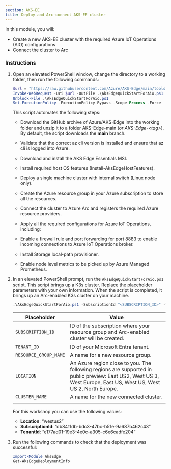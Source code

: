 ```yaml
---
section: AKS-EE
title: Deploy and Arc-connect AKS-EE cluster
---
```


In this module, you will:

- Create a new AKS-EE cluster with the required Azure IoT Operations (AIO) configurations
- Connect the cluster to Arc


### Instructions

1. Open an elevated PowerShell window, change the directory to a working folder, then run the following commands:

    ```powershell
    $url = "https://raw.githubusercontent.com/Azure/AKS-Edge/main/tools/scripts/AksEdgeQuickStart/AksEdgeQuickStartForAio.ps1"
    Invoke-WebRequest -Uri $url -OutFile .\AksEdgeQuickStartForAio.ps1
    Unblock-File .\AksEdgeQuickStartForAio.ps1
    Set-ExecutionPolicy -ExecutionPolicy Bypass -Scope Process -Force
    ```

    This script automates the following steps:

    * Download the GitHub archive of Azure/AKS-Edge into the working folder and unzip it to a folder AKS-Edge-main (_or AKS-Edge-\<tag>_). By default, the script downloads the **main** branch.

    * Validate that the correct az cli version is installed and ensure that az cli is logged into Azure.

    * Download and install the AKS Edge Essentials MSI.

    * Install required host OS features (Install-AksEdgeHostFeatures).

    * Deploy a single machine cluster with internal switch (Linux node only).

    * Create the Azure resource group in your Azure subscription to store all the resources.

    * Connect the cluster to Azure Arc and registers the required Azure resource providers.

    * Apply all the required configurations for Azure IoT Operations, including:

    * Enable a firewall rule and port forwarding for port 8883 to enable incoming connections to Azure IoT Operations  broker.

    * Install Storage local-path provisioner.

    * Enable node level metrics to be picked up by Azure Managed Prometheus.

1. In an elevated PowerShell prompt, run the `AksEdgeQuickStartForAio.ps1` script. This script brings up a K3s cluster. Replace the placeholder parameters with your own information. When the script is completed, it brings up an Arc-enabled K3s cluster on your machine.

    ```powershell
   .\AksEdgeQuickStartForAio.ps1 -SubscriptionId "<SUBSCRIPTION_ID>" -TenantId "<TENANT_ID>" -ResourceGroupName "<RESOURCE_GROUP_NAME>"  -Location "<LOCATION>"  -ClusterName "<CLUSTER_NAME>"
   ```

   | Placeholder | Value |
   | ----------- | ----- |
   | `SUBSCRIPTION_ID` | ID of the subscription where your resource group and Arc-enabled cluster will be created. |
   | `TENANT_ID` | ID of your Microsoft Entra tenant. |
   | `RESOURCE_GROUP_NAME` | A name for a new resource group. |
   | `LOCATION` | An Azure region close to you. The following regions are supported in public preview: East US2, West US 3, West Europe, East US, West US, West US 2, North Europe. |
   | `CLUSTER_NAME` | A name for the new connected cluster. |
   | |  | 

   For this workshop you can use the following values:
   - **Location**: “westus2”
   - **SubscriptionId**: “db8411db-bdc3-47bc-b51e-9a687b462c43”
   - **TenantId**: “e177ad01-19e3-4e0c-a305-c6e6cadfe204”

1. Run the following commands to check that the deployment was successful:

    ```powershell
    Import-Module AksEdge
    Get-AksEdgeDeploymentInfo
    ```
